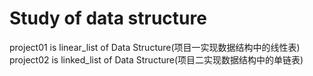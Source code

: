 # Study of data structure
project01 is linear_list of Data Structure(项目一实现数据结构中的线性表)<br>
project02 is linked_list of Data Structure(项目二实现数据结构中的单链表)
